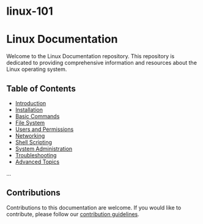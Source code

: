 # linux-101

# Linux Documentation

Welcome to the Linux Documentation repository. This repository is dedicated to providing comprehensive information and resources about the Linux operating system.

## Table of Contents

- [Introduction](Introduction/Introduction.md)
- [Installation](Installation/Installation.md)
- [Basic Commands](Basic-Commands/Basic-Commands.md)
- [File System](File_System/File_System.md)
- [Users and Permissions](Users_and_Permissions/Users_and_Permissions.md)
- [Networking](Networking/Networking.md)
- [Shell Scripting](Shell_Scripting/Shell_Scripting.md)
- [System Administration](System_Administration/System_Administration.md)
- [Troubleshooting](Troubleshooting/Troubleshooting.md)
- [Advanced Topics](Advanced_Topics/Advanced_Topics.md)

...

## Contributions

Contributions to this documentation are welcome. If you would like to contribute, please follow our [contribution guidelines](CONTRIBUTING.md).
